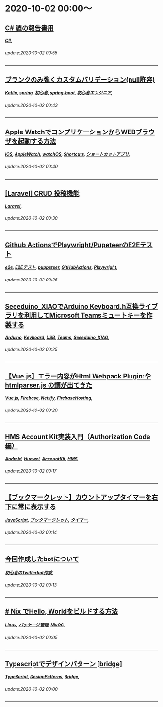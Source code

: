 # 2020-10-02 00:00～
## [C# 週の報告書用](https://qiita.com/No_Name_3/items/e9e6d7ee6ff0eb1e53f2)
##### [C#](https://qiita.com/tags/C#), 
###### update:2020-10-02 00:55
---
## [ブランクのみ弾くカスタムバリデーション(null許容)](https://qiita.com/oyuno_hito/items/d73c9ae934e582549044)
##### [Kotlin](https://qiita.com/tags/Kotlin), [spring](https://qiita.com/tags/spring), [初心者](https://qiita.com/tags/初心者), [spring-boot](https://qiita.com/tags/spring-boot), [初心者エンジニア](https://qiita.com/tags/初心者エンジニア), 
###### update:2020-10-02 00:43
---
## [Apple WatchでコンプリケーションからWEBブラウザを起動する方法](https://qiita.com/zencha201/items/1f82b837316c82016816)
##### [iOS](https://qiita.com/tags/iOS), [AppleWatch](https://qiita.com/tags/AppleWatch), [watchOS](https://qiita.com/tags/watchOS), [Shortcuts](https://qiita.com/tags/Shortcuts), [ショートカットアプリ](https://qiita.com/tags/ショートカットアプリ), 
###### update:2020-10-02 00:40
---
## [[Laravel] CRUD 投稿機能](https://qiita.com/Hiroto10/items/0fb8be9e0d0f2fc188d7)
##### [Laravel](https://qiita.com/tags/Laravel), 
###### update:2020-10-02 00:30
---
## [Github ActionsでPlaywright/PupeteerのE2Eテスト](https://qiita.com/taisuke-j/items/feb14d5dedce6ba986c5)
##### [e2e](https://qiita.com/tags/e2e), [E2Eテスト](https://qiita.com/tags/E2Eテスト), [puppeteer](https://qiita.com/tags/puppeteer), [GitHubActions](https://qiita.com/tags/GitHubActions), [Playwright](https://qiita.com/tags/Playwright), 
###### update:2020-10-02 00:26
---
## [Seeeduino_XIAOでArduino Keyboard.h互換ライブラリを利用してMicrosoft Teamsミュートキーを作製する](https://qiita.com/reiven/items/c4018da0892953236b21)
##### [Arduino](https://qiita.com/tags/Arduino), [Keyboard](https://qiita.com/tags/Keyboard), [USB](https://qiita.com/tags/USB), [Teams](https://qiita.com/tags/Teams), [Seeeduino_XIAO](https://qiita.com/tags/Seeeduino_XIAO), 
###### update:2020-10-02 00:25
---
## [【Vue.js】エラー内容がHtml Webpack Plugin:やhtmlparser.js の類が出てきた](https://qiita.com/kitaken55/items/caa6d6fe3fc91c5f615f)
##### [Vue.js](https://qiita.com/tags/Vue.js), [Firebase](https://qiita.com/tags/Firebase), [Netlify](https://qiita.com/tags/Netlify), [FirebaseHosting](https://qiita.com/tags/FirebaseHosting), 
###### update:2020-10-02 00:20
---
## [HMS Account Kit実装入門（Authorization Code編）](https://qiita.com/Rei_2020/items/3eb5cb484be0cea9c640)
##### [Android](https://qiita.com/tags/Android), [Huawei](https://qiita.com/tags/Huawei), [AccountKit](https://qiita.com/tags/AccountKit), [HMS](https://qiita.com/tags/HMS), 
###### update:2020-10-02 00:17
---
## [【ブックマークレット】カウントアップタイマーを右下に常に表示する](https://qiita.com/YTANRK_BIZ/items/59f95a943dfc8f6a7d42)
##### [JavaScript](https://qiita.com/tags/JavaScript), [ブックマークレット](https://qiita.com/tags/ブックマークレット), [タイマー](https://qiita.com/tags/タイマー), 
###### update:2020-10-02 00:14
---
## [今回作成したbotについて](https://qiita.com/kono_time/items/26ef2d1fbb344a455326)
##### [初心者のTwitterbot作成](https://qiita.com/tags/初心者のTwitterbot作成), 
###### update:2020-10-02 00:13
---
## [# Nix でHello, Worldをビルドする方法](https://qiita.com/hnakano863/items/4abfa4475ddc4c8684b1)
##### [Linux](https://qiita.com/tags/Linux), [パッケージ管理](https://qiita.com/tags/パッケージ管理), [NixOS](https://qiita.com/tags/NixOS), 
###### update:2020-10-02 00:05
---
## [Typescriptでデザインパターン [bridge]](https://qiita.com/ka-matsumoto/items/10bd34c22d9dfbbc4ff0)
##### [TypeScript](https://qiita.com/tags/TypeScript), [DesignPatterns](https://qiita.com/tags/DesignPatterns), [Bridge](https://qiita.com/tags/Bridge), 
###### update:2020-10-02 00:00
---





